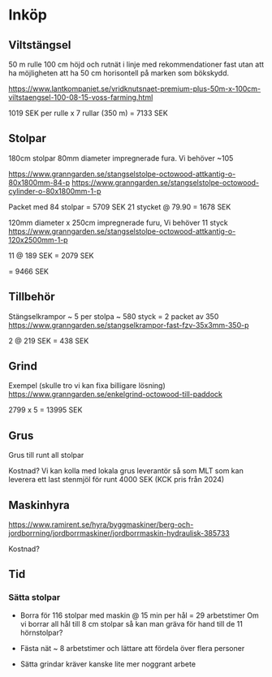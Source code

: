 # Inköp

## Viltstängsel

50 m rulle 100 cm höjd och rutnät i linje med rekommendationer fast
utan att ha möjligheten att ha 50 cm horisontell på marken som
bökskydd.

https://www.lantkompaniet.se/vridknutsnaet-premium-plus-50m-x-100cm-viltstaengsel-100-08-15-voss-farming.html

1019 SEK per rulle x 7 rullar (350 m) = 7133 SEK

## Stolpar

180cm stolpar 80mm diameter impregnerade fura. Vi behöver ~105

https://www.granngarden.se/stangselstolpe-octowood-attkantig-o-80x1800mm-84-p
https://www.granngarden.se/stangselstolpe-octowood-cylinder-o-80x1800mm-1-p

Packet med 84 stolpar = 5709 SEK
21 stycket @ 79.90 = 1678 SEK


120mm diameter x 250cm impregnerade furu, Vi behöver 11 styck
https://www.granngarden.se/stangselstolpe-octowood-attkantig-o-120x2500mm-1-p

11 @ 189 SEK = 2079 SEK

= 9466 SEK

## Tillbehör

Stängselkrampor ~ 5 per stolpa ~ 580 styck = 2 packet av 350
https://www.granngarden.se/stangselkrampor-fast-fzv-35x3mm-350-p

2 @ 219 SEK = 438 SEK

## Grind

Exempel (skulle tro vi kan fixa billigare lösning)
https://www.granngarden.se/enkelgrind-octowood-till-paddock

2799 x 5 = 13995 SEK

## Grus

Grus till runt all stolpar

Kostnad? Vi kan kolla med lokala grus leverantör så som MLT som kan
leverera ett last stenmjöl för runt 4000 SEK (KCK pris från 2024)

## Maskinhyra

https://www.ramirent.se/hyra/byggmaskiner/berg-och-jordborrning/jordborrmaskiner/jordborrmaskin-hydraulisk-385733

Kostnad?


## Tid

### Sätta stolpar

- Borra för 116 stolpar med maskin @ 15 min per hål = 29 arbetstimer
Om vi borrar all hål till 8 cm stolpar så kan man gräva för hand till
de 11 hörnstolpar?

- Fästa nät ~ 8 arbetstimer och lättare att fördela över flera
  personer

- Sätta grindar kräver kanske lite mer noggrant arbete
